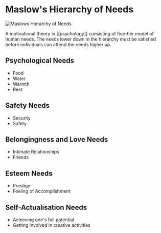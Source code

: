 # Maslow's Hierarchy of Needs
![Maslows Hierarchy of Needs](https://www.simplypsychology.org/maslow-needs2.webp)

A motivational theory in [[psychology]] consisting of five-tier model of human needs. The needs lower down in the hierarchy must be satisfied before individuals can attend the needs higher up.

## Psychological Needs
- Food
- Water
- Warmth
- Rest

## Safety Needs
- Security
- Safety

## Belongingness and Love Needs
- Intimate Relationships
- Friends

## Esteem Needs
- Prestige
- Feeling of Accomplishment

## Self-Actualisation Needs
- Achieving one's full potential
- Getting involved in creative activities